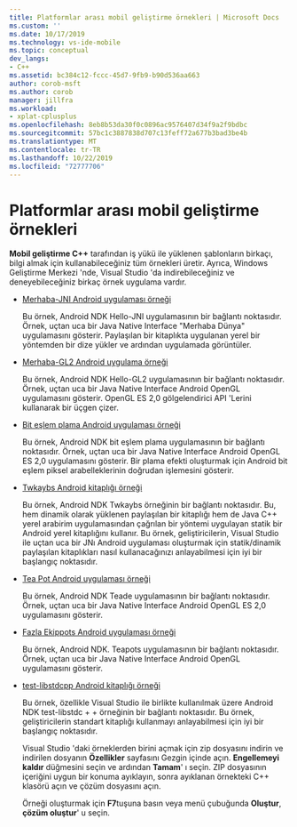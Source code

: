 ```yaml
---
title: Platformlar arası mobil geliştirme örnekleri | Microsoft Docs
ms.custom: ''
ms.date: 10/17/2019
ms.technology: vs-ide-mobile
ms.topic: conceptual
dev_langs:
- C++
ms.assetid: bc384c12-fccc-45d7-9fb9-b90d536aa663
author: corob-msft
ms.author: corob
manager: jillfra
ms.workload:
- xplat-cplusplus
ms.openlocfilehash: 8eb8b53da30f0c0896ac9576407d34f9a2f9bdbc
ms.sourcegitcommit: 57bc1c3887838d707c13feff72a677b3bad3be4b
ms.translationtype: MT
ms.contentlocale: tr-TR
ms.lasthandoff: 10/22/2019
ms.locfileid: "72777706"
---
```

# <a name="cross-platform-mobile-development-examples"></a>Platformlar arası mobil geliştirme örnekleri

**Mobil geliştirme C++**  tarafından iş yükü ile yüklenen şablonların birkaçı, bilgi almak için kullanabileceğiniz tüm örnekleri üretir. Ayrıca, Windows Geliştirme Merkezi 'nde, Visual Studio 'da indirebileceğiniz ve deneyebileceğiniz birkaç örnek uygulama vardır.

- [Merhaba-JNI Android uygulaması örneği](https://code.msdn.microsoft.com/hello-jni-Android-790ab73d)

   Bu örnek, Android NDK Hello-JNI uygulamasının bir bağlantı noktasıdır. Örnek, uçtan uca bir Java Native Interface "Merhaba Dünya" uygulamasını gösterir. Paylaşılan bir kitaplıkta uygulanan yerel bir yöntemden bir dize yükler ve ardından uygulamada görüntüler.

- [Merhaba-GL2 Android uygulama örneği](https://code.msdn.microsoft.com/hello-gl2-Android-3b61896c)

   Bu örnek, Android NDK Hello-GL2 uygulamasının bir bağlantı noktasıdır. Örnek, uçtan uca bir Java Native Interface Android OpenGL uygulamasını gösterir. OpenGL ES 2,0 gölgelendirici API 'Lerini kullanarak bir üçgen çizer.

- [Bit eşlem plama Android uygulaması örneği](https://code.msdn.microsoft.com/Bitmap-Plasma-Android-77ae296a)

   Bu örnek, Android NDK bit eşlem plama uygulamasının bir bağlantı noktasıdır. Örnek, uçtan uca bir Java Native Interface Android OpenGL ES 2,0 uygulamasını gösterir. Bir plama efekti oluşturmak için Android bit eşlem piksel arabelleklerinin doğrudan işlemesini gösterir.

- [Twkaybs Android kitaplığı örneği](https://code.msdn.microsoft.com/TwoLibs-Android-Library-6396e5c4)

   Bu örnek, Android NDK Twkaybs örneğinin bir bağlantı noktasıdır. Bu, hem dinamik olarak yüklenen paylaşılan bir kitaplığı hem de Java C++ yerel arabirim uygulamasından çağrılan bir yöntemi uygulayan statik bir Android yerel kitaplığını kullanır. Bu örnek, geliştiricilerin, Visual Studio ile uçtan uca bir JNı Android uygulaması oluşturmak için statik/dinamik paylaşılan kitaplıkları nasıl kullanacağınızı anlayabilmesi için iyi bir başlangıç noktasıdır.

- [Tea Pot Android uygulaması örneği](https://code.msdn.microsoft.com/Tea-Pot-Android-Application-e7c05d73)

   Bu örnek, Android NDK Teade uygulamasının bir bağlantı noktasıdır. Örnek, uçtan uca bir Java Native Interface Android OpenGL ES 2,0 uygulamasını gösterir.

- [Fazla Ekippots Android uygulaması örneği](https://code.msdn.microsoft.com/MoreTeaPots-Android-a9bd8549)

   Bu örnek, Android NDK. Teapots uygulamasının bir bağlantı noktasıdır. Örnek, uçtan uca bir Java Native Interface Android OpenGL uygulamasını gösterir.

- [test-libstdcpp Android kitaplığı örneği](https://code.msdn.microsoft.com/test-libstdcpp-Android-00b548f5)

   Bu örnek, özellikle Visual Studio ile birlikte kullanılmak üzere Android NDK test-libstdc + + örneğinin bir bağlantı noktasıdır. Bu örnek, geliştiricilerin standart kitaplığı kullanmayı anlayabilmesi için iyi bir başlangıç noktasıdır.

  Visual Studio 'daki örneklerden birini açmak için zip dosyasını indirin ve indirilen dosyanın **Özellikler** sayfasını Gezgin içinde açın. **Engellemeyi kaldır** düğmesini seçin ve ardından **Tamam**' ı seçin. ZIP dosyasının içeriğini uygun bir konuma ayıklayın, sonra ayıklanan örnekteki C++ klasörü açın ve çözüm dosyasını açın.

  Örneği oluşturmak için **F7**tuşuna basın veya menü çubuğunda **Oluştur**, **çözüm oluştur**' u seçin.
